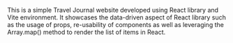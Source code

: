 This is a simple Travel Journal website developed using React library and Vite environment. 
It showcases the data-driven aspect of React library such as the usage of props, re-usability of components as well as leveraging the Array.map() method to render the list of items in React.


